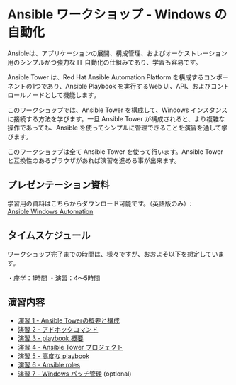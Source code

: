 # Ansible ワークショップ - Windows の自動化

Ansibleは、アプリケーションの展開、構成管理、およびオーケストレーション用のシンプルかつ強力な IT 自動化の仕組みであり、学習も容易です。  

Ansible Tower は、Red Hat Ansible Automation Platform を構成するコンポーネントの1つであり、Ansible Playbook を実行するWeb UI、API、およびコントロールノードとして機能します。  

このワークショップでは、Ansible Tower を構成して、Windows インスタンスに接続する方法を学びます。一旦 Ansible Tower が構成されると、より複雑な操作であっても、Ansible を使ってシンプルに管理できることを演習を通して学びます。  

このワークショップは全て Ansible Tower を使って行います。Ansible Tower と互換性のあるブラウザがあれば演習を進める事が出来ます。  

## プレゼンテーション資料  

学習用の資料はこちらからダウンロード可能です。（英語版のみ）:  
[Ansible Windows Automation](../../decks/ansible_windows.pdf)

## タイムスケジュール

ワークショップ完了までの時間は、様々ですが、おおよそ以下を想定しています。  

・座学：1時間
・演習：4～5時間

## 演習内容

- [演習 1 - Ansible Towerの概要と構成](1-tower)
- [演習 2 - アドホックコマンド](2-adhoc)
- [演習 3 - playbook 概要](3-playbook)
- [演習 4 - Ansible Tower プロジェクト](4-projects)
- [演習 5 - 高度な playbook](5-adv-playbook)
- [演習 6 - Ansible roles](6-roles)
- [演習 7 - Windows パッチ管理](7-win-patch) (optional)

